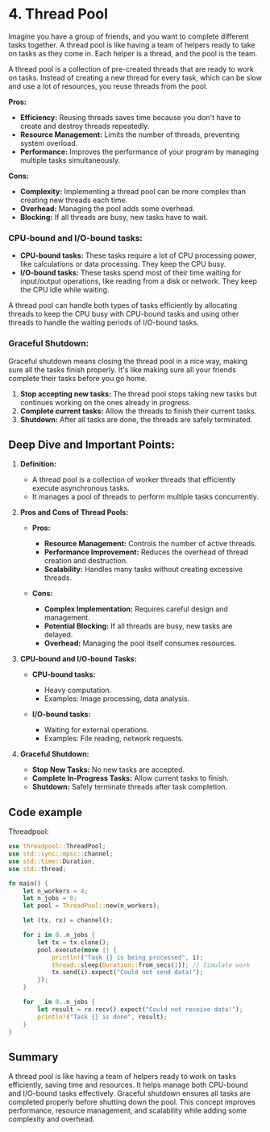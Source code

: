 # 4. Thread Pool

Imagine you have a group of friends, and you want to complete different tasks together. A thread pool is like having a team of helpers ready to take on tasks as they come in. Each helper is a thread, and the pool is the team.

A thread pool is a collection of pre-created threads that are ready to work on tasks. Instead of creating a new thread for every task, which can be slow and use a lot of resources, you reuse threads from the pool.

**Pros:**

- **Efficiency:** Reusing threads saves time because you don't have to create and destroy threads repeatedly.
- **Resource Management:** Limits the number of threads, preventing system overload.
- **Performance:** Improves the performance of your program by managing multiple tasks simultaneously.

**Cons:**

- **Complexity:** Implementing a thread pool can be more complex than creating new threads each time.
- **Overhead:** Managing the pool adds some overhead.
- **Blocking:** If all threads are busy, new tasks have to wait.

### CPU-bound and I/O-bound tasks:

- **CPU-bound tasks:** These tasks require a lot of CPU processing power, like calculations or data processing. They keep the CPU busy.
- **I/O-bound tasks:** These tasks spend most of their time waiting for input/output operations, like reading from a disk or network. They keep the CPU idle while waiting.

A thread pool can handle both types of tasks efficiently by allocating threads to keep the CPU busy with CPU-bound tasks and using other threads to handle the waiting periods of I/O-bound tasks.

### Graceful Shutdown:

Graceful shutdown means closing the thread pool in a nice way, making sure all the tasks finish properly. It's like making sure all your friends complete their tasks before you go home.

1. **Stop accepting new tasks:** The thread pool stops taking new tasks but continues working on the ones already in progress.
2. **Complete current tasks:** Allow the threads to finish their current tasks.
3. **Shutdown:** After all tasks are done, the threads are safely terminated.

## Deep Dive and Important Points:

1. **Definition:**

   - A thread pool is a collection of worker threads that efficiently execute asynchronous tasks.
   - It manages a pool of threads to perform multiple tasks concurrently.

2. **Pros and Cons of Thread Pools:**

   - **Pros:**

     - **Resource Management:** Controls the number of active threads.
     - **Performance Improvement:** Reduces the overhead of thread creation and destruction.
     - **Scalability:** Handles many tasks without creating excessive threads.

   - **Cons:**
     - **Complex Implementation:** Requires careful design and management.
     - **Potential Blocking:** If all threads are busy, new tasks are delayed.
     - **Overhead:** Managing the pool itself consumes resources.

3. **CPU-bound and I/O-bound Tasks:**

   - **CPU-bound tasks:**

     - Heavy computation.
     - Examples: Image processing, data analysis.

   - **I/O-bound tasks:**
     - Waiting for external operations.
     - Examples: File reading, network requests.

4. **Graceful Shutdown:**

   - **Stop New Tasks:** No new tasks are accepted.
   - **Complete In-Progress Tasks:** Allow current tasks to finish.
   - **Shutdown:** Safely terminate threads after task completion.

## Code example

Threadpool:

```rust
use threadpool::ThreadPool;
use std::sync::mpsc::channel;
use std::time::Duration;
use std::thread;

fn main() {
    let n_workers = 4;
    let n_jobs = 8;
    let pool = ThreadPool::new(n_workers);

    let (tx, rx) = channel();

    for i in 0..n_jobs {
        let tx = tx.clone();
        pool.execute(move || {
            println!("Task {} is being processed", i);
            thread::sleep(Duration::from_secs(1)); // Simulate work
            tx.send(i).expect("Could not send data!");
        });
    }

    for _ in 0..n_jobs {
        let result = rx.recv().expect("Could not receive data!");
        println!("Task {} is done", result);
    }
}
```

## Summary

A thread pool is like having a team of helpers ready to work on tasks efficiently, saving time and resources. It helps manage both CPU-bound and I/O-bound tasks effectively. Graceful shutdown ensures all tasks are completed properly before shutting down the pool. This concept improves performance, resource management, and scalability while adding some complexity and overhead.
